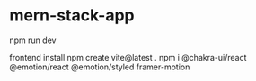 # mern-stack-app

npm run dev 

frontend install
npm create vite@latest .
npm i @chakra-ui/react @emotion/react @emotion/styled framer-motion